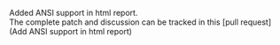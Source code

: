 Added ANSI support in html report.  
  The complete patch and discussion can be tracked in this [pull request](Add ANSI support in html report)
